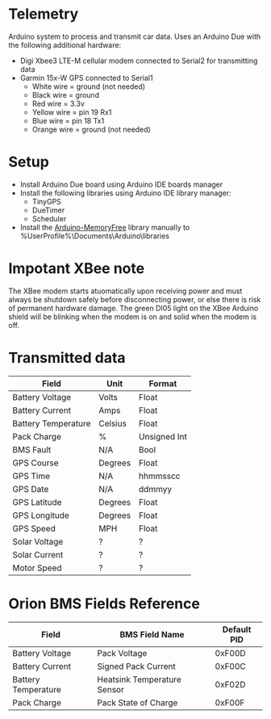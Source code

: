 # Telemetry
Arduino system to process and transmit car data. Uses an Arduino Due with the following additional hardware:
* Digi Xbee3 LTE-M cellular modem connected to Serial2 for transmitting data
* Garmin 15x-W GPS connected to Serial1
	* White wire = ground (not needed)
	* Black wire = ground
	* Red wire = 3.3v
	* Yellow wire = pin 19 Rx1
	* Blue wire = pin 18 Tx1
	* Orange wire = ground (not needed)

# Setup
* Install Arduino Due board using Arduino IDE boards manager
* Install the following libraries using Arduino IDE library manager:
	* TinyGPS
	* DueTimer
	* Scheduler
* Install the [Arduino-MemoryFree](https://github.com/mpflaga/Arduino-MemoryFree) library manually to %UserProfile%\Documents\Arduino\libraries

# Impotant XBee note
The XBee modem starts atuomatically upon receiving power and must always be
shutdown safely before disconnecting power, or else there is risk of permanent
hardware damage. The green DI05 light on the XBee Arduino shield will be 
blinking when the modem is on and solid when the modem is off.

# Transmitted data
| Field							| Unit			| Format		|
| ---							| ---			| ---			|
| Battery Voltage 				| Volts			| Float			|
| Battery Current				| Amps			| Float			|
| Battery Temperature			| Celsius		| Float			|
| Pack Charge					| %				| Unsigned Int	|
| BMS Fault						| N/A			| Bool			|
| GPS Course					| Degrees		| Float			|
| GPS Time						| N/A			| hhmmsscc		|
| GPS Date						| N/A			| ddmmyy		|
| GPS Latitude					| Degrees		| Float			|
| GPS Longitude					| Degrees		| Float			|
| GPS Speed						| MPH			| Float			|
| Solar Voltage					| ?				| ?				|
| Solar Current					| ?				| ?				|
| Motor Speed					| ? 			| ?				|

# Orion BMS Fields Reference
| Field							| BMS Field Name				| Default PID	|
| ---							| ---							| ---			|
| Battery Voltage				| Pack Voltage					| 0xF00D		|
| Battery Current				| Signed Pack Current			| 0xF00C		|
| Battery Temperature			| Heatsink Temperature Sensor	| 0xF02D		|
| Pack Charge					| Pack State of Charge			| 0xF00F		|
